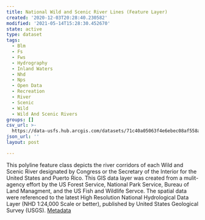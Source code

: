 ```yaml
---
title: National Wild and Scenic River Lines (Feature Layer)
created: '2020-12-03T20:28:40.230582'
modified: '2021-05-14T15:28:30.452670'
state: active
type: dataset
tags:
  - Blm
  - Fs
  - Fws
  - Hydrography
  - Inland Waters
  - Nhd
  - Nps
  - Open Data
  - Recreation
  - River
  - Scenic
  - Wild
  - Wild And Scenic Rivers
groups: []
csv_url: >-
  https://data-usfs.hub.arcgis.com/datasets/71c40a05063f4e6ebec08af558a9145c_0.csv?outSR=%7B%22latestWkid%22%3A4269%2C%22wkid%22%3A4269%7D
json_url: ''
layout: post

---
```

This polyline feature class depicts the river corridors of each Wild and Scenic River designated by Congress or the Secretary of the Interior for the United States and Puerto Rico. This GIS data layer was created from a mulit-agency effort by the US Forest Service, National Park Service, Bureau of Land Managment, and the US Fish and Wildlife Servce. The spatial data were referenced to the latest High Resolution National Hydrological Data Layer (NHD 1:24,000 Scale or better), published by United States Geological Survey (USGS). <a href='https://data.fs.usda.gov/geodata/edw/edw_resources/meta/S_USA.WildScenicRiver_LN.xml' target='_blank'>Metadata</a>
